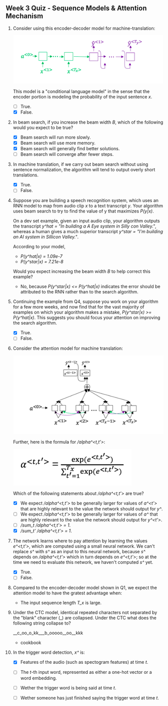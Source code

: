 ## Week 3 Quiz - Sequence Models & Attention Mechanism

1. Consider using this encoder-decoder model for machine-translation:

    ![encoder-decoder](images/encoder-decoder.png)

    This model is a "conditional language model" in the sense that the encoder
    portion is modeling the probability of the input sentence *x*.

    - [ ] True.
    - [x] False.

2. In beam search, if you increase the beam width *B*, which of the following
would you expect to be true?

    - [x] Beam search will run more slowly.
    - [x] Beam search will use more memory.
    - [x] Beam search will generally find better solutions.
    - [ ] Beam search will converge after fewer steps.

3. In machine translation, if we carry out beam search without using sentence
normalization, the algorithm will tend to output overly short translations.

    - [x] True.
    - [ ] False.

4. Suppose you are building a speech recognition system, which uses an RNN model
to map from audio clip *x* to a text transcript *y*. Your algorithm uses beam
search to try to find the value of y that maximizes *P(y|x)*.

    On a dev set example, given an input audio clip, your algorithm outputs the
    transcript *y^hat = "In building a A Eye system in Silly con Valley."*,
    whereas a human gives a much superior transcript *y^star = "I'm building an
    AI system in Sillicon Valley."*.

    According to your model,

    - *P(y^hat|x) = 1.09e-7*
    - *P(y^star|x) = 7.21e-8*

    Would you expect increasing the beam width *B* to help correct this example?

    - No, because *P(y^star|x) <= P(y^hat|x)* indicates the error should be
      attributed to the RNN rather than to the search algorithm.

5. Continuing the example from Q4, suppose you work on your algorithm for a few
more weeks, and now find that for the vast majority of examples on which your
algorithm makes a mistake, *P(y^star|x) >= P(y^hat|x)*. This suggests you should
focus your attention on improving the search algorithm.

    - [x] True.
    - [ ] False.

6. Consider the attention model for machine translation:

    ![attention-model](images/attention.png)

    Further, here is the formula for */alpha^<t,t'>*:

    ![formula](images/formula.png)

    Which of the following statements about */alpha^<t,t'>* are true?

    - [x] We expect */alpha^<t,t'>* to be generally larger for values of
      *a^<t'>* that are highly relevant to the value the network should output
      for *y^<t>*.
    - [ ] We expect */alpha^<t,t'>* to be generally larger for values of
      *a^<t>* that are highly relevant to the value the network should output
      for *y^<t'>*.
    - [ ] */sum_t /alpha^<t,t'> = 1*.
    - [x] */sum_t' /alpha^<t,t'> = 1*.

7. The network learns where to pay attention by learning the values *e^<t,t'>*,
which are computed using a small neural network. We can't replace *s^<t-1>* with
*s^<t>* as an input to this neural network, because *s^<t>* depends on
*/alpha^<t,t'>* which in turn depends on *e^<t,t'>*; so at the time we need to
evaluate this network, we haven't computed *s^<t>* yet.

    - [x] True.
    - [ ] False.

8. Compared to the encoder-decoder model shown in Q1, we expect the attention
model to have the gratest advantage when:

    - The input sequence length *T_x* is large.

9. Under the CTC model, identical repeated characters not separated by the
"blank" character (\_) are collapsed. Under the CTC what does the following
string collapse to?

    \_\_c\_oo\_o\_kk\_\_\_b\_ooooo\_\_oo\_\_kkk

    - cookbook

10. In the trigger word detection, *x^<t>* is:

    - [x] Features of the audio (such as spectogram features) at time *t*.
    - [ ] The *t*-th input word, represented as either a one-hot vector or a
      word embedding.
    - [ ] Wether the trigger word is being said at time *t*.
    - [ ] Wether someone has just finished saying the trigger word at time *t*.

